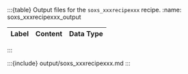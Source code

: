 :::{table} Output files for the `soxs_xxxrecipexxx` recipe.
:name: soxs_xxxrecipexxx_output

| Label   | Content                                                                           | Data Type  |
| ------- | :-------------------------------------------------------------------------------- | ---------- |


:::


:::{include} output/soxs_xxxrecipexxx.md
:::

